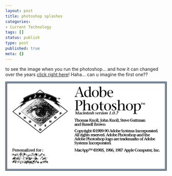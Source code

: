 ```yaml
---
layout: post
title: photoshop splashes
categories:
- Current Technology
tags: []
status: publish
type: post
published: true
meta: {}
---
```

to see the image when you run the photoshop... and how it can changed over the years [click right here](http://www.guidebookgallery.org/splashes/photoshop)! Haha... can u imagine the first one??

![](/img/1_0_7-mac.png)
